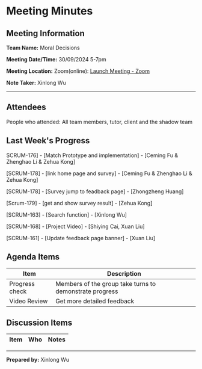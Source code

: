 # Meeting Minutes

## Meeting Information

**Team Name:** Moral Decisions

**Meeting Date/Time:** 30/09/2024  5-7pm

**Meeting Location:** Zoom(online): [Launch Meeting - Zoom](https://anu.zoom.us/j/86482877424?pwd=08A5lKE4rWT8hokwu7NvYmeomaLKHc.1)

**Note Taker:** Xinlong Wu

------

## Attendees

People who attended: All team members, tutor, client and the shadow team

## Last Week's Progress

SCRUM-176] - [Match Prototype and implementation] - [Ceming Fu & Zhenghao Li & Zehua Kong]

[SCRUM-178] - [link home page and survey] - [Ceming Fu & Zhenghao Li & Zehua Kong]

[SCRUM-178] - [Survey jump to feadback page] - [Zhongzheng Huang]

[Scrum-179] - [get and show survey result] - [Zehua Kong]

[SCRUM-163] - [Search function] - [Xinlong Wu]

[SCRUM-168] - [Project Video] - [Shiying Cai, Xuan Liu]

[SCRUM-161] - [Update feedback page banner] - [Xuan Liu]

## Agenda Items

| Item                 | Description                                                  |
| -------------------- | ------------------------------------------------------------ |
| Progress check |  Members of the group take turns to demonstrate progress     | 
| Video Review    |  Get more detailed feedback |

## Discussion Items

| Item             | Who                             | Notes                        |
| ---------------- | ------------------------------- | ---------------------------- |

------

**Prepared by:** Xinlong Wu


